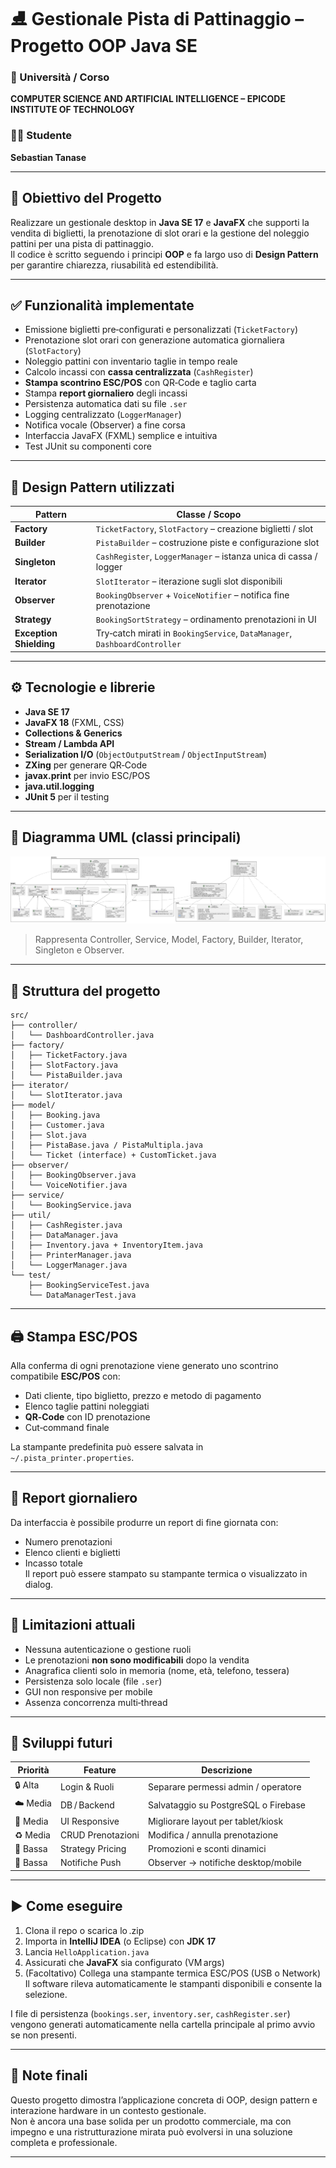 
# ⛸ Gestionale Pista di Pattinaggio – Progetto OOP Java SE

### 🏫 Università / Corso
**COMPUTER SCIENCE AND ARTIFICIAL INTELLIGENCE – EPICODE INSTITUTE OF TECHNOLOGY**

### 👨‍💻 Studente
**Sebastian Tanase**

---

## 🚀 Obiettivo del Progetto
Realizzare un gestionale desktop in **Java SE 17** e **JavaFX** che supporti la vendita di biglietti, la prenotazione di slot orari e la gestione del noleggio pattini per una pista di pattinaggio.  
Il codice è scritto seguendo i principi **OOP** e fa largo uso di **Design Pattern** per garantire chiarezza, riusabilità ed estendibilità.

---

## ✅ Funzionalità implementate
- Emissione biglietti pre‑configurati e personalizzati (`TicketFactory`)
- Prenotazione slot orari con generazione automatica giornaliera (`SlotFactory`)
- Noleggio pattini con inventario taglie in tempo reale
- Calcolo incassi con **cassa centralizzata** (`CashRegister`)
- **Stampa scontrino ESC/POS** con QR‑Code e taglio carta
- Stampa **report giornaliero** degli incassi
- Persistenza automatica dati su file `.ser`
- Logging centralizzato (`LoggerManager`)
- Notifica vocale (Observer) a fine corsa
- Interfaccia JavaFX (FXML) semplice e intuitiva
- Test JUnit su componenti core

---

## 🧠 Design Pattern utilizzati

| Pattern        | Classe / Scopo                                                       |
|----------------|----------------------------------------------------------------------|
| **Factory**    | `TicketFactory`, `SlotFactory` – creazione biglietti / slot          |
| **Builder**    | `PistaBuilder` – costruzione piste e configurazione slot             |
| **Singleton**  | `CashRegister`, `LoggerManager` – istanza unica di cassa / logger    |
| **Iterator**   | `SlotIterator` – iterazione sugli slot disponibili                   |
| **Observer**   | `BookingObserver` + `VoiceNotifier` – notifica fine prenotazione     |
| **Strategy**   | `BookingSortStrategy` – ordinamento prenotazioni in UI               |
| **Exception Shielding** | Try‑catch mirati in `BookingService`, `DataManager`, `DashboardController` |

---

## ⚙️ Tecnologie e librerie

- **Java SE 17**
- **JavaFX 18** (FXML, CSS)
- **Collections & Generics**
- **Stream / Lambda API**
- **Serialization I/O** (`ObjectOutputStream` / `ObjectInputStream`)
- **ZXing** per generare QR‑Code
- **javax.print** per invio ESC/POS
- **java.util.logging**
- **JUnit 5** per il testing

---

## 📐 Diagramma UML (classi principali)

![UML Diagramma](/UMLDiagram.png)

> Rappresenta Controller, Service, Model, Factory, Builder, Iterator, Singleton e Observer.

---

## 📁 Struttura del progetto

```
src/
├── controller/
│   └── DashboardController.java
├── factory/
│   ├── TicketFactory.java
│   ├── SlotFactory.java
│   └── PistaBuilder.java
├── iterator/
│   └── SlotIterator.java
├── model/
│   ├── Booking.java
│   ├── Customer.java
│   ├── Slot.java
│   ├── PistaBase.java / PistaMultipla.java
│   └── Ticket (interface) + CustomTicket.java
├── observer/
│   ├── BookingObserver.java
│   └── VoiceNotifier.java
├── service/
│   └── BookingService.java
├── util/
│   ├── CashRegister.java
│   ├── DataManager.java
│   ├── Inventory.java + InventoryItem.java
│   ├── PrinterManager.java
│   └── LoggerManager.java
└── test/
    ├── BookingServiceTest.java
    └── DataManagerTest.java
```

---

## 🖨️ Stampa ESC/POS
Alla conferma di ogni prenotazione viene generato uno scontrino compatibile **ESC/POS** con:
- Dati cliente, tipo biglietto, prezzo e metodo di pagamento
- Elenco taglie pattini noleggiati
- **QR‑Code** con ID prenotazione
- Cut‑command finale

La stampante predefinita può essere salvata in `~/.pista_printer.properties`.

---

## 🧾 Report giornaliero
Da interfaccia è possibile produrre un report di fine giornata con:
- Numero prenotazioni
- Elenco clienti e biglietti
- Incasso totale  
  Il report può essere stampato su stampante termica o visualizzato in dialog.

---

## 🚫 Limitazioni attuali
- Nessuna autenticazione o gestione ruoli
- Le prenotazioni **non sono modificabili** dopo la vendita
- Anagrafica clienti solo in memoria (nome, età, telefono, tessera)
- Persistenza solo locale (file `.ser`)
- GUI non responsive per mobile
- Assenza concorrenza multi‑thread

---

## 🔮 Sviluppi futuri
| Priorità | Feature | Descrizione |
|----------|---------|-------------|
| 🔒 Alta  | Login & Ruoli | Separare permessi admin / operatore |
| ☁️ Media | DB / Backend | Salvataggio su PostgreSQL o Firebase |
| 📲 Media | UI Responsive | Migliorare layout per tablet/kiosk |
| ♻️ Media | CRUD Prenotazioni | Modifica / annulla prenotazione |
| 🧠 Bassa | Strategy Pricing | Promozioni e sconti dinamici |
| 🔔 Bassa | Notifiche Push | Observer → notifiche desktop/mobile |

---

## ▶️ Come eseguire

1. Clona il repo o scarica lo .zip
2. Importa in **IntelliJ IDEA** (o Eclipse) con **JDK 17**
3. Lancia `HelloApplication.java`
4. Assicurati che **JavaFX** sia configurato (VM args)
5. (Facoltativo) Collega una stampante termica ESC/POS (USB o Network)  
   Il software rileva automaticamente le stampanti disponibili e consente la selezione.

I file di persistenza (`bookings.ser`, `inventory.ser`, `cashRegister.ser`) vengono generati automaticamente nella cartella principale al primo avvio se non presenti.

---

## 📌 Note finali
Questo progetto dimostra l’applicazione concreta di OOP, design pattern e interazione hardware in un contesto gestionale.  
Non è ancora una base solida per un prodotto commerciale, ma con impegno e una ristrutturazione mirata può evolversi in una soluzione completa e professionale.

---

